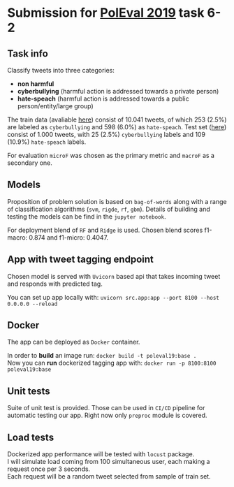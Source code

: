 # Submission for [PolEval 2019](http://2019.poleval.pl/) task 6-2

## Task info
Classify tweets into three categories:
* **non harmful**
* **cyberbullying** (harmful action is addressed towards a private person)
* **hate-speach** (harmful action is addressed towards a public person/entity/large group)

The train data (avaliable [here](http://2019.poleval.pl/task6/task_6-2.zip)) consist of 10.041 tweets, of which 253	(2.5%) are labeled as `cyberbullying` and 598	(6.0%) as `hate-speach`.
Test set ([here](http://2019.poleval.pl/task6/task6_test.zip)) consist of 1.000 tweets, with 25	(2.5%) `cyberbullying` labels and 
109	(10.9%) `hate-speach` labels.

For evaluation `microF` was chosen as the primary metric and `macroF` as a secondary one.

## Models
Proposition of problem solution is based on `bag-of-words` along with a range of classification algorithms (`svm`, `rigde`, `rf`, `gbm`).
Details of building and testing the models can be find in the `jupyter notebook`.  

For deployment blend of `RF` and `Ridge` is used. Chosen blend scores f1-macro: 0.874 and f1-micro: 0.4047.

## App with tweet tagging endpoint
Chosen model is served with ``Uvicorn`` based api that takes incoming tweet and responds with predicted tag.  

You can set up app locally with: ``uvicorn src.app:app --port 8100 --host 0.0.0.0 --reload``

## Docker
The app can be deployed as ``Docker`` container.  

In order to **build** an image run: ``docker build -t poleval19:base .``  
Now you can **run** dockerized tagging app with:  ``docker run -p 8100:8100 poleval19:base``

## Unit tests
Suite of unit test is provided. Those can be used in `CI/CD` pipeline for automatic testing our app.
Right now only `preproc` module is covered. 

## Load tests
Dockerized app performance will be tested with `locust` package.  
I will simulate load coming from 100 simultaneous user, each making a request once per 3 seconds.   
Each request will be a random tweet selected from sample of train set.  



